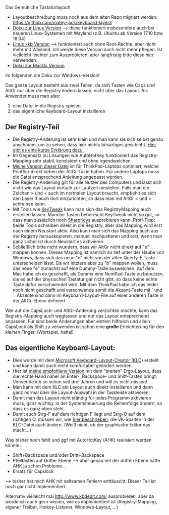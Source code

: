 
Das Gemütliche Tastaturlayout!

- Layoutbeschreibung muss noch aus dem alten Repo migriert werden: https://github.com/matey-jack/keyboard-layer3
- [Doku zur Linux Version](linux/ReadMe.md) --> diese funktioniert insbesondere auch bei neueren Linux-Systemen mit Wayland (z.B. Ubuntu ab Version 17.10 bzw. 18.04)
- [Linux xkb Version](https://github.com/matey-jack/keyboard-layer3) --> funktioniert auch ohne Root-Rechte, aber nicht mehr mit Wayland. Ich werde diese Version auch nicht mehr pflegen. Ist vielleicht leichter zum Ausprobieren, aber langfristig bitte diese hier verwenden.
- [Doku zur MacOs Version](macOS/README.md)

Im folgenden die Doku zur Windows-Version!

Das ganze Layout besteht aus zwei Teilen, da sich Tasten wie Caps und AltGr nur über die Registry ändern lassen, nicht über das Layout. Als Anwender muss man also:
 1. eine Datei in die Registry spielen 
 2. das eigentliche Keyboard-Layout installieren
 
## Der Registry-Teil
 - Die Registry-Änderung ist sehr klein und man kann sie sich selbst genau anschauen, um zu sehen, dass hier nichts bösartiges geschieht. [Hier gibt es eine kurze Erklärung dazu.](registry-mappings/registry_mapping_codes.txt)
 - Im Gegensatz zu Lösungen wie AutoHotKey funktioniert das Registry-Mapping sehr stabil, konsistent und ohne irgendwelchen 
 - [Meine Version dieser Datei](registry-mappings/aktuelle_Version_mit_Daumen_E.reg) ist für ThinkPad-Laptops optimiert, welche PrintScr direkt neben der AltGr-Taste haben. Für andere Laptops muss die Datei entsprechend Anleitung angepasst werden.
 - Die Registry-Änderung gilt für alle Nutzer des Computers und lässt sich nicht wie das Layout einfach zur Laufzeit umstellen. Falls man die Zeichen > und < auch im normalen Layout braucht, empfiehlt es sich den Layer 3 auch dort einzurichten, so dass man mit AltGr < und > schreiben kann.
 - Mit Tools wie [KeyTweak](http://www.chip.de/downloads/KeyTweak_33814993.html) kann man sich das RegistryMapping auch erstellen lassen. Manche Tasten beherrscht KeyTweak nicht so gut, so dass man zusätzlich noch [SharpKeys](http://www.chip.de/downloads/SharpKeys_63365483.html) ausprobieren kann. Profi-Tipp: beide Tools schreiben direkt in die Registry, aber das Mapping wird erst nach einem Neustart aktiv. Also kann man sich das Mapping auch aus der Registry herauskopieren, manuell nachjustieren und erst, wenn man ganz sicher ist durch Neustart es aktivieren.
 - Schließlich bitte nicht wundern, dass wir AltGr nicht direkt auf "e" mappen können. Dieses Mapping ist nämlich so tief unter der Haube von Windows, dass sich das neue "e" nicht von der alten Querty-E Taste unterscheiden lässt. Da wir letztere aber zu "b" mappen wollen, muss das neue "e" zunächst auf eine Dummy-Taste ausweichen. Auf dem Mac habe ich es geschafft, als Dummy eine NumPad-Taste zu benutzen, die es auf der physischen Tastatur gar nicht gibt, so dass keine echte Taste dafür verschwendet wird. Mit dem ThinkPad habe ich das leider noch nicht geschafft und verschwende somit die Akzent-Taste mit ´ und `. Akzente sind dann im Keyboard-Layout-File auf einer anderen Taste in der AltGr-Ebene definiert.

Wer auf die CapsLock- und AltGr-Änderung verzichten möchte, kann das Registry-Mapping auch weglassen und nur das Layout entsprechend anpassen. Für sind beide Änderungen aber extrem hilfreich und allein CapsLock als Shift zu verwenden ist schon eine **große** Erleichterung für den _kleinen_ Finger. (Wortspiel, haha!)

## Das eigentliche Keyboard-Layout:
 - Dies wurde mit dem [Microsoft Keyboard-Layout-Creator (KLC)](https://msdn.microsoft.com/en-us/globalization/keyboardlayouts.aspx) erstellt und kann damit auch recht komfortabel geändert werden.
 - Hier ist [meine empfohlene Version](KLC/leicht-breit.klc) mit dem "breiten" Ergo-Layout, dass die rechte Hand näher an Enter-, Backspace- und Shift-Tasten bringt. Verwende ich so schon seit drei Jahren und will es nicht missen!
 - Man kann mit dem KLC ein Layout auch direkt installieren und dann ganz normal über die Layout-Auswahl in der Taskleiste aktivieren.
 - Damit man das Layout nicht ständig für jedes Programm aktivieren muss, ganz wichtig: in der Systemsteuerung die Reihenfolge ändern, so dass es ganz oben steht.
 - Damit auch Strg-F auf dem richtigen F liegt und Strg-O auf dem richtigen O, müssen wir, wie [hier beschrieben]( https://www.zybuluo.com/torresdyl/note/774240), die VK-Spalten in der KLC-Datei auch ändern. (Weiß nicht, ob der graphische Editor das macht...)

Was bisher noch fehlt und ggf mit AutoHotKey (AHK) realisiert werden könnte:
 - Shift+Backspace und/oder Dritt+Backspace
 - Pfeiltasten auf Dritter Ebene  -->  aber genau mit der dritten Ebene hatte AHK ja schon Probleme...
 - Ersatz für Capslock
 
--> bisher hat mich AHK mit seltsamen Fehlern enttäuscht. Dieser Teil ist noch gar nicht implementiert.


Alternativ vielleicht mal http://www.kbdedit.com/ ausprobieren, aber da würde ich auch gern wissen, wie es implementiert ist (Registry-Mapping, eigener Treiber, Hotkey-Listener, Windows-Layout, ...) 
